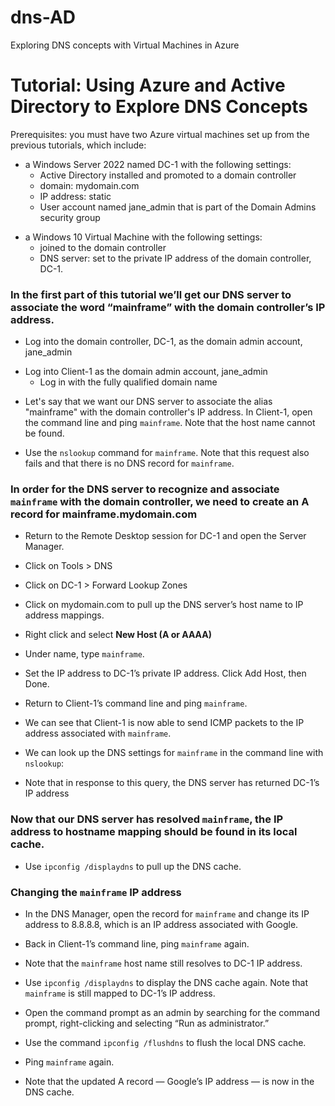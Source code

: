 # dns-AD
Exploring DNS concepts with Virtual Machines in Azure
<body>
  <h1>Tutorial: Using Azure and Active Directory to Explore DNS Concepts</h1>
  <p>Prerequisites: you must have two Azure virtual machines set up from the previous tutorials, which include:</p>
  <ul>
    <li>a Windows Server 2022 named DC-1 with the following settings:
      <ul>
        <li>Active Directory installed and promoted to a domain controller</li>
      </ul>
      <ul>
        <li>domain: mydomain.com</li>
      </ul>
      <ul>
        <li>IP address: static</li>
      </ul>
      <ul>
        <li>User account named jane_admin that is part of the Domain Admins security group</li>
      </ul>
    </li>
  </ul>
  <ul>
    <li>a Windows 10 Virtual Machine with the following settings:
      <ul>
        <li>joined to the domain controller</li>
      </ul>
      <ul>
        <li>DNS server: set to the private IP address of the domain controller, DC-1.</li>
      </ul>
    </li>
  </ul>
  <h3>In the first part of this tutorial we’ll get our DNS server to associate the word “mainframe” with the domain controller’s IP address.</h3>
  <ul>
    <li>Log into the domain controller, DC-1, as the domain admin account, jane_admin</li>
  </ul>
  <ul>
    <li>Log into Client-1 as the domain admin account, jane_admin
      <ul>
        <li>Log in with the fully qualified domain name</li>
      </ul>
    </li>
  </ul>
  <ul>
    <li>Let's say that we want our DNS server to associate the alias "mainframe" with the domain controller's IP address. In Client-1, open the command line and ping <code>mainframe</code>. Note that the host name cannot be found.</li>
  </ul>
  <ul>
    <li>Use the <code>nslookup</code> command for <code>mainframe</code>. Note that this request also fails and that there is no DNS record for <code>mainframe</code>.</li>
  </ul>
  <h3>In order for the DNS server to recognize and associate <code>mainframe</code> with the domain controller, we need to create an A record for mainframe.mydomain.com</h3>
  <ul>
    <li>Return to the Remote Desktop session for DC-1 and open the Server Manager.</li>
  </ul>
  <ul>
    <li>Click on Tools &gt; DNS</li>
  </ul>
  <ul>
    <li>Click on DC-1 &gt; Forward Lookup Zones</li>
  </ul>
  <ul>
    <li>Click on mydomain.com to pull up the DNS server’s host name to IP address mappings.</li>
  </ul>
  <ul>
    <li>Right click and select <strong>New Host (A or AAAA)</strong></li>
  </ul>
  <ul>
    <li>Under name, type <code>mainframe</code>.</li>
  </ul>
  <ul>
    <li>Set the IP address to DC-1’s private IP address. Click Add Host, then Done.</li>
  </ul>
  <ul>
    <li>Return to Client-1’s command line and ping <code>mainframe</code>.</li>
  </ul>
  <ul>
    <li>We can see that Client-1 is now able to send ICMP packets to the IP address associated with <code>mainframe</code>.</li>
  </ul>
  <ul>
    <li>We can look up the DNS settings for <code>mainframe</code> in the command line with <code>nslookup</code>:</li>
  </ul>
  <ul>
    <li>Note that in response to this query, the DNS server has returned DC-1’s IP address</li>
  </ul>
  <h3>Now that our DNS server has resolved <code>mainframe</code>, the IP address to hostname mapping should be found in its local cache.</h3>
  <ul>
    <li>Use <code>ipconfig /displaydns</code> to pull up the DNS cache.</li>
  </ul>
  <h3>Changing the <code>mainframe</code> IP address</h3>
  <ul>
    <li>In the DNS Manager, open the record for <code>mainframe</code> and change its IP address to 8.8.8.8, which is an IP address associated with Google.</li>
  </ul>
  <ul>
    <li>Back in Client-1’s command line, ping <code>mainframe</code> again.</li>
  </ul>
  <ul>
    <li>Note that the <code>mainframe</code> host name still resolves to DC-1 IP address.</li>
  </ul>
  <ul>
    <li>Use <code>ipconfig /displaydns</code> to display the DNS cache again. Note that <code>mainframe</code> is still mapped to DC-1’s IP address.</li>
  </ul>
  <ul>
    <li>Open the command prompt as an admin by searching for the command prompt, right-clicking and selecting “Run as administrator.”</li>
  </ul>
  <ul>
    <li>Use the command <code>ipconfig /flushdns</code> to flush the local DNS cache.</li>
  </ul>
  <ul>
    <li>Ping <code>mainframe</code> again.</li>
  </ul>
  <ul>
    <li>Note that the updated A record — Google’s IP address — is now in the DNS cache.</li>
  </ul>
